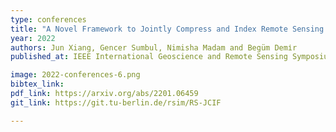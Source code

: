 ```yaml
---
type: conferences
title: "A Novel Framework to Jointly Compress and Index Remote Sensing Images for Efficient Content-based Retrieval"
year: 2022
authors: Jun Xiang, Gencer Sumbul, Nimisha Madam and Begüm Demіr
published_at: IEEE International Geoscience and Remote Sensing Symposium, Kuala Lumpur, Malaysia, 2022

image: 2022-conferences-6.png
bibtex_link:
pdf_link: https://arxiv.org/abs/2201.06459
git_link: https://git.tu-berlin.de/rsim/RS-JCIF

---
```

